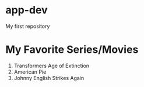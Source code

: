 # app-dev
My first repository
# My Favorite Series/Movies
1. Transformers Age of Extinction
2. American Pie
3. Johnny English Strikes Again
